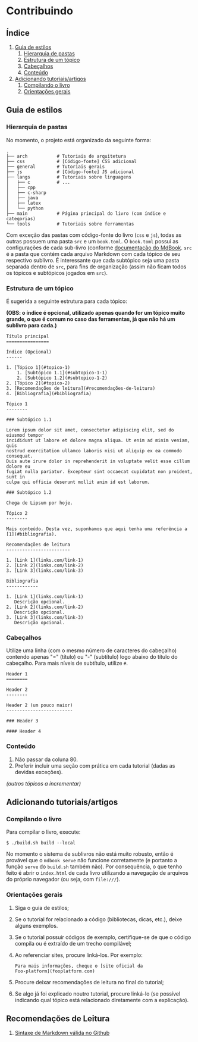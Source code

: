 Contribuindo
============

Índice
------

1. [Guia de estilos](#guia-de-estilos)
    1. [Hierarquia de pastas](#hierarquia-de-pastas)
    2. [Estrutura de um tópico](#estrutura-de-um-tópico)
    3. [Cabeçalhos](#cabeçalhos)
    4. [Conteúdo](#conteúdo)
2. [Adicionando tutoriais/artigos](#adicionando-tutoriaisartigos)
    1. [Compilando o livro](#compilando-o-livro)
    2. [Orientações gerais](#orientações-gerais)

Guia de estilos
---------------


### Hierarquia de pastas

No momento, o projeto está organizado da seguinte forma:

```
.
├── arch           # Tutoriais de arquitetura
├── css            # [Código-fonte] CSS adicional
├── general        # Tutoriais gerais
├── js             # [Código-fonte] JS adicional
├── langs          # Tutoriais sobre linguagens
│   ├── c          # ...
│   ├── cpp
│   ├── c-sharp
│   ├── java
│   ├── latex
│   └── python
├── main           # Página principal do livro (com índice e categorias)
└── tools          # Tutoriais sobre ferramentas
```

Com exceção das pastas com código-fonte do livro (`css` e `js`), todas as
outras possuem uma pasta `src` e um `book.toml`. O `book.toml` possui as
configurações de cada sub-livro (conforme [documentação do
MdBook](https://github.com/rust-lang-nursery/mdBook/blob/master/book-example/src/format/config.md).
`src` é a pasta que contém cada arquivo Markdown com cada tópico de seu
respectivo sublivro. É interessante que cada subtópico seja uma pasta separada
dentro de `src`, para fins de organização (assim não ficam todos os tópicos e
subtópicos jogados em `src`).


### Estrutura de um tópico

É sugerida a seguinte estrutura para cada tópico:

**(OBS: o índice é opcional, utilizado apenas quando for um tópico muito
grande, o que é comum no caso das ferramentas, já que não há um sublivro para
cada.)**

```
Título principal
================

Índice (Opcional)
------

1. [Tópico 1](#topico-1)
    1. [Subtópico 1.1](#subtopico-1-1)
    2. [Subtópico 1.2](#subtopico-1-2)
2. [Tópico 2](#topico-2)
3. [Recomendações de leitura](#recomendações-de-leitura)
4. [Bibliografia](#bibliografia)

Tópico 1
--------

### Subtópico 1.1

Lorem ipsum dolor sit amet, consectetur adipiscing elit, sed do eiusmod tempor
incididunt ut labore et dolore magna aliqua. Ut enim ad minim veniam, quis
nostrud exercitation ullamco laboris nisi ut aliquip ex ea commodo consequat.
Duis aute irure dolor in reprehenderit in voluptate velit esse cillum dolore eu
fugiat nulla pariatur. Excepteur sint occaecat cupidatat non proident, sunt in
culpa qui officia deserunt mollit anim id est laborum.

### Subtópico 1.2

Chega de Lipsum por hoje.

Tópico 2
--------

Mais conteúdo. Desta vez, suponhamos que aqui tenha uma referência a
[1](#bibliografia).

Recomendações de leitura
------------------------

1. [Link 1](links.com/link-1)
2. [Link 2](links.com/link-2)
3. [Link 3](links.com/link-3)

Bibliografia
------------

1. [Link 1](links.com/link-1)
   Descrição opcional.
2. [Link 2](links.com/link-2)
   Descrição opcional.
3. [Link 3](links.com/link-3)
   Descrição opcional.
```

### Cabeçalhos

Utilize uma linha (com o mesmo número de caracteres do cabeçalho) contendo
apenas "=" (título) ou "-" (subtítulo) logo abaixo do título do cabeçalho.
Para mais níveis de subtítulo, utilize `#`.

```
Header 1
========

Header 2
--------

Header 2 (um pouco maior)
-------------------------

### Header 3

#### Header 4
```


### Conteúdo

1. Não passar da coluna 80.
2. Preferir incluir uma seção com prática em cada tutorial (dadas as devidas
   exceções).

_(outros tópicos a incrementar)_

Adicionando tutoriais/artigos
-----------------------------

### Compilando o livro

Para compilar o livro, execute:

```console
$ ./build.sh build --local
```

No momento o sistema de sublivros não está muito robusto, então é provável que
o `mdbook serve` não funcione corretamente (e portanto a função `serve` do
`build.sh` também não). Por consequência, o que tenho feito é abrir o
`index.html` de cada livro utilizando a navegação de arquivos do próprio
navegador (ou seja, com `file:///`).

### Orientações gerais

1. Siga o guia de estilos;
2. Se o tutorial for relacionado a código (bibliotecas, dicas, etc.), deixe
   alguns exemplos.
3. Se o tutorial possuir códigos de exemplo, certifique-se de que o código
   compila ou é extraído de um trecho compilável;
4. Ao referenciar sites, procure linká-los. Por exemplo:

   ```
   Para mais informações, cheque o [site oficial da
   Foo-platform](fooplatform.com)
   ```

5. Procure deixar recomendações de leitura no final do tutorial;
6. Se algo já foi explicado noutro tutorial, procure linká-lo (se possível
   indicando qual tópico está relacionado diretamente com a explicação).

Recomendações de Leitura
------------------------

1. [Sintaxe de Markdown válida no Github](https://guides.github.com/features/mastering-markdown/)
